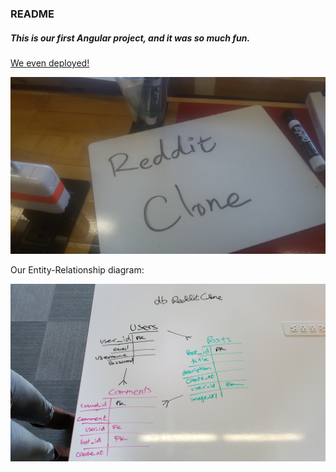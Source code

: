 ### README

##### This is our first Angular project, and it was so much fun.

[We even deployed!](http://budaminof.github.io/reddit_clone)

![](/redditclone.jpg)

Our Entity-Relationship diagram:

![](/db.jpg)
